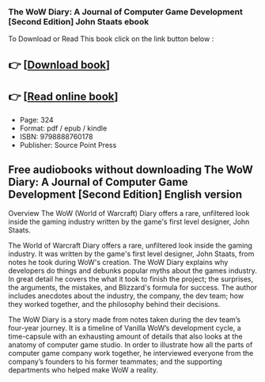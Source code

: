 ### The WoW Diary: A Journal of Computer Game Development [Second Edition] John Staats ebook

To Download or Read This book click on the link button below :

## 👉  [**[Download book](http://get-pdfs.com/download.php?group=book&from=github.com&id=692299&lnk=1061 "Download book")**]

## 👉  [**[Read online book](http://get-pdfs.com/download.php?group=book&from=github.com&id=692299&lnk=1061 "Read online book")**]


* Page: 324
* Format: pdf / epub / kindle
* ISBN: 9798888760178
* Publisher: Source Point Press



## Free audiobooks without downloading The WoW Diary: A Journal of Computer Game Development [Second Edition] English version


Overview
The WoW (World of Warcraft) Diary offers a rare, unfiltered look inside the gaming industry written by the game&#039;s first level designer, John Staats.
 
 The World of Warcraft Diary offers a rare, unfiltered look inside the gaming industry. It was written by the game&#039;s first level designer, John Staats, from notes he took during WoW&#039;s creation. The WoW Diary explains why developers do things and debunks popular myths about the games industry. In great detail he covers the what it took to finish the project; the surprises, the arguments, the mistakes, and Blizzard&#039;s formula for success. The author includes anecdotes about the industry, the company, the dev team; how they worked together, and the philosophy behind their decisions.
 
 The WoW Diary is a story made from notes taken during the dev team’s four-year journey. It is a timeline of Vanilla WoW’s development cycle, a time-capsule with an exhausting amount of details that also looks at the anatomy of computer game studio. In order to illustrate how all the parts of computer game company work together, he interviewed everyone from the company’s founders to his former teammates; and the supporting departments who helped make WoW a reality.



